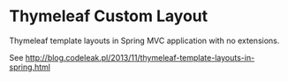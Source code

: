 Thymeleaf Custom Layout
=======================

Thymeleaf template layouts in Spring MVC application with no extensions.

See http://blog.codeleak.pl/2013/11/thymeleaf-template-layouts-in-spring.html
